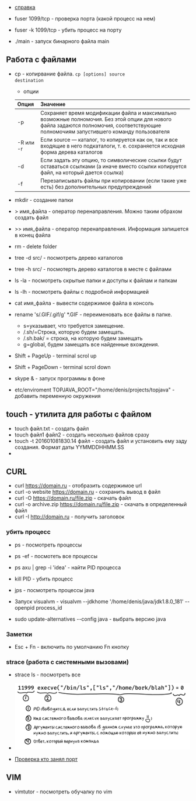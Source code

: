 - <a href="https://help.ubuntu.ru/wiki/%D0%BA%D0%BE%D0%BC%D0%B0%D0%BD%D0%B4%D0%BD%D0%B0%D1%8F_%D1%81%D1%82%D1%80%D0%BE%D0%BA%D0%B0">справка</a>

- fuser 1099/tcp - проверка порта (какой процесс на нем)
- fuser -k 1099/tcp - убить процесс на порту
- ./main - запуск бинарного файла main

## Работа с файлами
- cp - копирвание файла. <code>cp \[options] source destination</code>
    - опции
    
     Опция | Значение
    ------------ | -------------
    -p | Сохраняет время модификации файла и максимально возможные полномочия. Без этой опции для нового файла задаются полномочия, соответствующие полномочиям запустившего команду пользователя
    -R или -r | Если source — каталог, то копируется как он, так и все входящие в него подкаталоги, т. е. сохраняется исходная форма дерева каталогов
    -d | Если задать эту опцию, то символические ссылки будут оставаться ссылками (а иначе вместо ссылки копируется файл, на который дается ссылка)
    -f | Перезаписывать файлы при копировании (если такие уже есть) без дополнительных предупреждений
    
- mkdir - создание папки
- \> имя_файла - оператор перенаправления. Можно таким обрахом создать файл
- \>> имя_файла - оператор перенаправления. Информация запишется в конец файла
- rm - delete folder   
- tree -d src/ - посмотреть дерево каталогов 
- tree -h src/ - посмотерть дерево каталогов в месте с файлами
- ls -la - посмотреть скрытые папки и доступы к файлам и папкам
- ls -lh - посмотреть файлы с подробной информацией
- cat имя_файла - вывести содержимое файла в консоль
- rename 's/.GIF/.gif/g' *.GIF - переименовать все файлы в папке. 
  - s=указывает, что требуется замещение.
  - /.sh/=Строка, которую будем замещать.
  - /.sh.bak/ = строка, на которую будем замещать
  - g=global, будем замещать все найденные вхождения.
    
- Shift + PageUp - terminal scrol up
- Shift + PageDown - terminal scrol down
- skype & - запуск программы в фоне
- etc/enviroment TOPJAVA_ROOT="/home/denis/projects/topjava" - добавить переменную окружения

## touch - утилита для работы с файлом
- touch файл.txt - создать файл
-  touch файл1 файл2 - создать несколько файлов сразу
- touch  -t 201601081830.14 файл - создать файл и установить ему заду создания. Формат даты YYMMDDHHMM.SS
- 

## CURL
- curl https://domain.ru - отобразить содержимое url
- curl -o website https://domain.ru - сохранить вывод в файл
- curl -O https://domain.ru/file.zip - скачать файл
- curl -o archive.zip https://domain.ru/file.zip - скачать в определенный файл
- curl -I http://domain.ru - получить заголовок

### убить процесс
- ps - посмотреть процессы
- ps -ef - посмотеть все процессы
- ps axu | grep -i 'idea' - найти PID процесса
- kill PID - убить процесс

- jps - посмотреть процессы java

- Запуск visualvm - visualvm --jdkhome '/home/denis/java/jdk1.8.0_181' --openpid process_id

- sudo update-alternatives --config java - выбрать версию java

### Заметки
- Esc + Fn - включить по умолчанию Fn кнопку

### strace (работа с системными вызовами)
- strace ls - посмотреть все
- ![Logo](../resources/strace.png)


- <a href="https://stackoverflow.com/questions/18740654/cannot-start-apache-tomcat-6-from-intellij-idea-12-1-4-ultimate-windows-7/38953356#38953356">Проверка кто занял порт</a>

## VIM
- vimtutor - посмотреть обучалку по vim